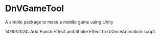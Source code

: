 # DnVGameTool
A simple package to make a mobile game using Unity

14/10/2024: Add Punch Effect and Shake Effect to UIOnceAnimation script
